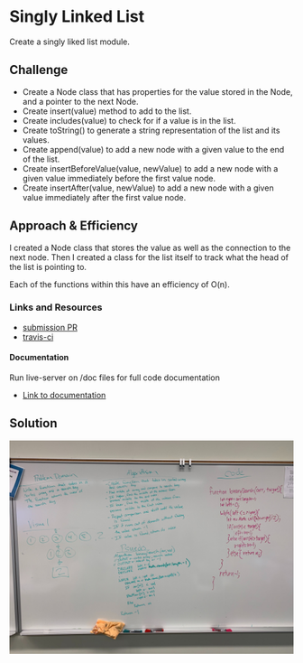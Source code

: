 # Singly Linked List

Create a singly liked list module.

## Challenge

- Create a Node class that has properties for the value stored in the Node, and a pointer to the next Node.
- Create insert(value) method to add to the list.
- Create includes(value) to check for if a value is in the list.
- Create toString() to generate a string representation of the list and its values.
- Create append(value) to add a new node with a given value to the end of the list.
- Create insertBeforeValue(value, newValue) to add a new node with a given value immediately before the first value node.
- Create insertAfter(value, newValue) to add a new node with a given value immediately after the first value node.

## Approach & Efficiency
I created a Node class that stores the value as well as the connection to the next node. Then I created a class for the list itself to track what the head of the list is pointing to.

Each of the functions within this have an efficiency of O(n).

### Links and Resources
* [submission PR](https://github.com/tskyles-401-advanced-javascript/data-structures-and-algorithims/pull/3)
* [travis-ci](https://travis-ci.com/tskyles-401-advanced-javascript/data-structures-and-algorithims/builds/144190003)

#### Documentation
Run live-server on /doc files for full code documentation
* [Link to documentation](https://github.com/tskyles-401-advanced-javascript/data-structures-and-algorithims/tree/master/Data-Structures/LinkedList/docs)

## Solution

![](../../assets/03-arrayBinarySearch.jpg)
